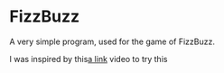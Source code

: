# FizzBuzz
A very simple program, used for the game of FizzBuzz.

I was inspired by this[a link](https://www.youtube.com/watch?v=QPZ0pIK_wsc&t=135s) video to try this
